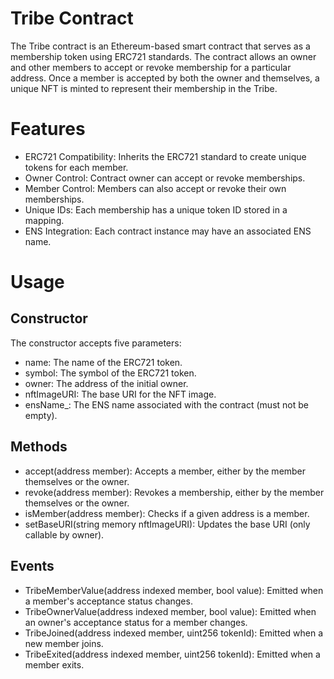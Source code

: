 # Tribe Contract
The Tribe contract is an Ethereum-based smart contract that serves as a membership token using ERC721 standards. The contract allows an owner and other members to accept or revoke membership for a particular address. Once a member is accepted by both the owner and themselves, a unique NFT is minted to represent their membership in the Tribe.

# Features
- ERC721 Compatibility: Inherits the ERC721 standard to create unique tokens for each member.
- Owner Control: Contract owner can accept or revoke memberships.
- Member Control: Members can also accept or revoke their own memberships.
- Unique IDs: Each membership has a unique token ID stored in a mapping.
- ENS Integration: Each contract instance may have an associated ENS name.

# Usage
## Constructor
The constructor accepts five parameters:

- name: The name of the ERC721 token.
- symbol: The symbol of the ERC721 token.
- owner: The address of the initial owner.
- nftImageURI: The base URI for the NFT image.
- ensName_: The ENS name associated with the contract (must not be empty).

## Methods
- accept(address member): Accepts a member, either by the member themselves or the owner.
- revoke(address member): Revokes a membership, either by the member themselves or the owner.
- isMember(address member): Checks if a given address is a member.
- setBaseURI(string memory nftImageURI): Updates the base URI (only callable by owner).

## Events
- TribeMemberValue(address indexed member, bool value): Emitted when a member's acceptance status changes.
- TribeOwnerValue(address indexed member, bool value): Emitted when an owner's acceptance status for a member changes.
- TribeJoined(address indexed member, uint256 tokenId): Emitted when a new member joins.
- TribeExited(address indexed member, uint256 tokenId): Emitted when a member exits.
